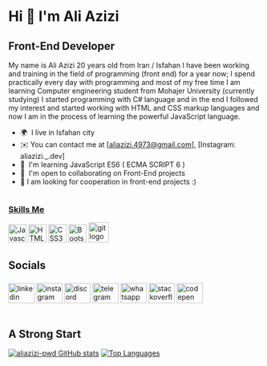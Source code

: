 Hi 👋 I'm Ali Azizi
=============================

Front-End Developer
-------------------

My name is Ali Azizi 20 years old from Iran / Isfahan
I have been working and training in the field of programming (front end) for a year now; I spend practically every day with programming and most of my free time I am learning
Computer engineering student from Mohajer University (currently studying)
I started programming with C# language and in the end I followed my interest and started working with HTML and CSS markup languages and now I am in the process of learning the powerful JavaScript language.


* 🌍  I live in Isfahan city
* ✉️ You can contact me at [aliazizi.4973@gmail.com], [Instagram: aliazizi._.dev]
* 🌱  I'm learning JavaScript ES6 ( ECMA SCRIPT 6 )
* 🤝  I'm open to collaborating on Front-End projects
* 👯  I am looking for cooperation in front-end projects :)

<a href="https://github.com/aliazizi-pwd" target="_blank" rel="noreferrer"><img>


### Skills Me

<p align="left">
<a href="https://developer.mozilla.org/en-US/docs/Web/JavaScript" target="_blank" rel="noreferrer"><img src="https://raw.githubusercontent.com/danielcranney/readme-generator/main/public/icons/skills/javascript-colored.svg" width="36" height="36" alt="Javascript" /></a>
<a href="https://developer.mozilla.org/en-US/docs/Glossary/HTML5" target="_blank" rel="noreferrer"><img src="https://raw.githubusercontent.com/danielcranney/readme-generator/main/public/icons/skills/html5-colored.svg" width="36" height="36" alt="HTML5" /></a>
<a href="https://www.w3.org/TR/CSS/#css" target="_blank" rel="noreferrer"><img src="https://raw.githubusercontent.com/danielcranney/readme-generator/main/public/icons/skills/css3-colored.svg" width="36" height="36" alt="CSS3" /></a>
<a href="https://getbootstrap.com/" target="_blank" rel="noreferrer"><img src="https://raw.githubusercontent.com/danielcranney/readme-generator/main/public/icons/skills/bootstrap-colored.svg" width="36" height="36" alt="Bootstrap" /></a>
  <img src="https://cdn.jsdelivr.net/gh/devicons/devicon/icons/git/git-original.svg" height="40" alt="git logo"  />
</p>


<h2 align="left">Socials</h2>

###

<div align="left">
  <img src="https://raw.githubusercontent.com/maurodesouza/profile-readme-generator/master/src/assets/icons/social/linkedin/default.svg" width="52" height="40" alt="linkedin logo"  />
  <img src="https://raw.githubusercontent.com/maurodesouza/profile-readme-generator/master/src/assets/icons/social/instagram/default.svg" width="52" height="40" alt="instagram logo"  />
  <img src="https://raw.githubusercontent.com/maurodesouza/profile-readme-generator/master/src/assets/icons/social/discord/default.svg" width="52" height="40" alt="discord logo"  />
  <img src="https://raw.githubusercontent.com/maurodesouza/profile-readme-generator/master/src/assets/icons/social/telegram/default.svg" width="52" height="40" alt="telegram logo"  />
  <img src="https://raw.githubusercontent.com/maurodesouza/profile-readme-generator/master/src/assets/icons/social/whatsapp/default.svg" width="52" height="40" alt="whatsapp logo"  />
  <img src="https://raw.githubusercontent.com/maurodesouza/profile-readme-generator/master/src/assets/icons/social/stackoverflow/default.svg" width="52" height="40" alt="stackoverflow logo"  />
  <img src="https://raw.githubusercontent.com/maurodesouza/profile-readme-generator/master/src/assets/icons/social/codepen/default.svg" width="52" height="40" alt="codepen logo"  />
</div>


<br/>
<h2>A Strong Start</h2>

<a href="http://www.github.com/aliazizi-pwd"><img src="https://github-readme-stats.vercel.app/api?username=aliazizi-pwd&show_icons=true&hide=&count_private=true&title_color=0891b2&text_color=ffffff&icon_color=0891b2&bg_color=1c1917&hide_border=true&show_icons=true" alt="aliazizi-pwd GitHub stats"/></a>
<a href="https://github.com/aliazizi-pwd" align="left"><img src="https://github-readme-stats.vercel.app/api/top-langs/?username=aliazizi-pwd&langs_count=10&title_color=0891b2&text_color=ffffff&icon_color=0891b2&bg_color=1c1917&hide_border=true&locale=en&custom_title=Top%20%Languages" alt="Top Languages" /></a>

  
<div width="100%" align="center"></div><br /><br /><br /><br /><br /><br /><br />


<!---
aliazizi-pwd/aliazizi-pwd is a ✨ special ✨ repository because its `README.md` (this file) appears on your GitHub profile.
You can click the Preview link to take a look at your changes.
--->
